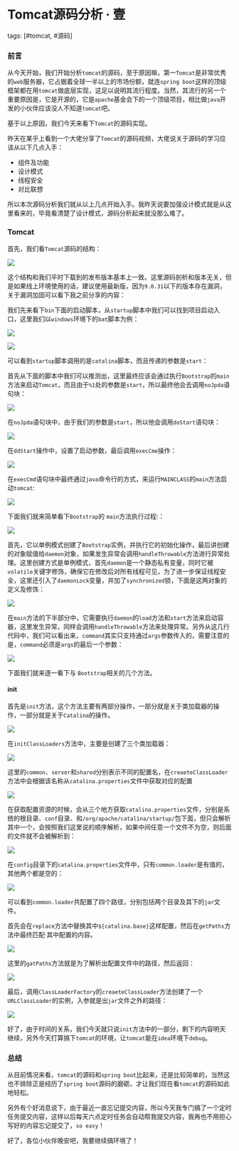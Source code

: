 # Tomcat源码分析 · 壹

tags: [#tomcat, #源码]

### 前言

从今天开始，我们开始分析`tomcat`的源码，至于原因嘛，第一`Tomcat`是非常优秀的`web`服务器，它占据着全球一半以上的市场份额，就连`spring boot`这样的顶级框架都在用`tomcat`做底层实现，这足以说明其流行程度。当然，其流行的另一个重要原因是，它是开源的，它是`apache`基金会下的一个顶级项目，相比做`java`开发的小伙伴应该没人不知道`tomcat`吧。

基于以上原因，我们今天来看下`Tomcat`的源码实现。

昨天在某乎上看到一个大佬分享了`Tomcat`的源码视频，大佬说关于源码的学习应该从以下几点入手：

- 组件及功能
- 设计模式
- 线程安全
- 对比联想

所以本次源码分析我们就从以上几点开始入手。我昨天说要加强设计模式就是从这里看来的，毕竟看清楚了设计模式，源码分析起来就没那么难了。

### Tomcat

首先，我们看`Tomcat`源码的结构：

![](https://syske-pic-bed.oss-cn-hangzhou.aliyuncs.com/imgs/blog/20210926085107.png)

这个结构和我们平时下载到的发布版本基本上一致。这里源码剖析和版本无关，但是如果线上环境使用的话，建议使用最新版，因为`9.0.31`以下的版本存在漏洞，关于漏洞加固可以看下我之前分享的内容：





我们先来看下`bin`下面的启动脚本，从`startup`脚本中我们可以找到项目启动入口，这里我们以`windows`环境下的`bat`脚本为例：

![](https://syske-pic-bed.oss-cn-hangzhou.aliyuncs.com/imgs/images/20210926131145.png)

![](https://syske-pic-bed.oss-cn-hangzhou.aliyuncs.com/imgs/images/20210926132445.png)

可以看到`startup`脚本调用的是`catalina`脚本，而且传递的参数是`start`：

首先从下面的脚本中我们可以推测出，这里最终应该会通过执行`Bootstrap`的`main`方法来启动`Tomcat`，而且由于`%1`处的参数是`start`，所以最终他会去调用`noJpda`语句块：

![](https://syske-pic-bed.oss-cn-hangzhou.aliyuncs.com/imgs/images/20210926134054.png)

在`noJpda`语句块中，由于我们的参数是`start`，所以他会调用`doStart`语句块：

![](https://syske-pic-bed.oss-cn-hangzhou.aliyuncs.com/imgs/images/20210926132544.png)

在`ddStart`操作中，设置了启动参数，最后调用`execCme`操作：

![](https://syske-pic-bed.oss-cn-hangzhou.aliyuncs.com/imgs/images/20210926132628.png)

在`execCmd`语句块中最终通过`java`命令行的方式，来运行`MAINCLASS`的`main`方法启动`tomcat`:

![](https://syske-pic-bed.oss-cn-hangzhou.aliyuncs.com/imgs/images/20210926134658.png)

下面我们就来简单看下`Bootstrap`的 `main`方法执行过程:：

![](https://syske-pic-bed.oss-cn-hangzhou.aliyuncs.com/imgs/blog/20210927082820.png)

首先，它以单例模式创建了`Bootstrap`实例，并执行它的初始化操作，最后讲创建的对象赋值给`daemon`对象，如果发生异常会调用`handleThrowable`方法进行异常处理。这里创建方式是单例模式，首先`daemon`是一个静态私有变量，同时它被`volatile`关键字修饰，确保它在修改后对所有线程可见，为了进一步保证线程安全，这里还引入了`daemonLock`变量，并加了`synchronized`锁，下面是这两对象的定义及修饰：

![](https://syske-pic-bed.oss-cn-hangzhou.aliyuncs.com/imgs/blog/20210927083045.png)

在`main`方法的下半部分中，它需要执行`daemon`的`load`方法和`start`方法来启动容器，这里发生异常，同样会调用`handleThrowable`方法来处理异常。另外从这几行代码中，我们可以看出来，`command`其实只支持通过`args`参数传入的，需要注意的是，`command`必须是`args`的最后一个参数：

![](https://syske-pic-bed.oss-cn-hangzhou.aliyuncs.com/imgs/blog/20210927084215.png)

下面我们就来逐一看下与 `Bootstrap`相关的几个方法。

#### init

首先是`init`方法，这个方法主要有两部分操作，一部分就是关于类加载器的操作，一部分就是关于`Catalina`的操作。

![](https://syske-pic-bed.oss-cn-hangzhou.aliyuncs.com/imgs/blog/20210927085524.png)

在`initClassLoaders`方法中，主要是创建了三个类加载器：

![](https://syske-pic-bed.oss-cn-hangzhou.aliyuncs.com/imgs/images/20210927131123.png)

这里的`common`、`server`和`shared`分别表示不同的配置名，在`creaeteClassLoader`方法中会根据该名称从`catalina.properties`文件中获取对应的配置

![](https://syske-pic-bed.oss-cn-hangzhou.aliyuncs.com/imgs/images/20210927132336.png)

在获取配置资源的时候，会从三个地方获取`catalina.properties`文件，分别是系统的根目录、`conf`目录、和`/org/apache/catalina/startup/`包下面，但只会解析其中一个，会按照我们这里说的顺序解析，如果中间任意一个文件不为空，则后面的文件就不会被解析到：

![](https://syske-pic-bed.oss-cn-hangzhou.aliyuncs.com/imgs/images/20210927133320.png)

在`config`目录下的`catalina.properties`文件中，只有`common.loader`是有值的，其他两个都是空的：

![](https://syske-pic-bed.oss-cn-hangzhou.aliyuncs.com/imgs/images/20210927133529.png)

可以看到`common.loader`共配置了四个路径，分别包括两个目录及其下的`jar`文件。

首先会在`replace`方法中替换其中`${catalina.base}`这样配置，然后在`getPaths`方法中最终匹配·其中配置的内容。

![](https://syske-pic-bed.oss-cn-hangzhou.aliyuncs.com/imgs/images/20210927134254.png)

这里的`gatPaths`方法就是为了解析出配置文件中的路径，然后返回：

![](https://syske-pic-bed.oss-cn-hangzhou.aliyuncs.com/imgs/images/20210927134332.png)

最后，调用`ClassLoaderFactory`的`creaeteClassLoader`方法创建了一个`URLClassLoader`的实例，入参就是出`jar`文件之外的路径：

![](https://syske-pic-bed.oss-cn-hangzhou.aliyuncs.com/imgs/blog/20210927220214.png)

好了，由于时间的关系，我们今天就只说`init`方法中的一部分，剩下的内容明天继续，另外今天打算搞下`tomcat`的环境，让`tomcat`能在`idea`环境下`debug`。

### 总结

从目前情况来看，`tomcat`的源码和`spring boot`比起来，还是比较简单的，当然这也不排除正是经历了`spring boot`源码的磨砺，才让我们现在看`tomcat`的源码如此地轻松。

另外有个好消息说下，由于最近一直忘记提交内容，所以今天我专门搞了一个定时任务提交内容，这样以后每天六点定时任务会自动帮我提交内容，我再也不用担心写好的内容忘记提交了，`so easy`！

好了，各位小伙伴晚安吧，我要继续搞环境了！

